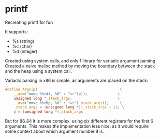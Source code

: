 # printf
Recreating printf for fun

It supports:
- %s (string)
- %c (char)
- %d (integer)

Created using system calls, and only 1 library for variadic argument parsing.
Created a naive malloc method by moving the boundary between the stack and the heap using a system call.

Variadic parsing in x86 is simple, as arguments are placed on the stack:
```C
#define Args(p)                                      \
    __asm("movq %%rdi, %0" : "=r"(p));              \
    unsigned long *_stack_args;                     \
    __asm("movq %%rbp, %0" : "=r"(_stack_args));     \
    _stack_args = (unsigned long *)(_stack_args + 2); \
    p = (unsigned long *)_stack_args
```
But for 86_64 it is more complex, using six different registers for the first 6 arguments. This makes the implementation less nice, as it would require some context about which argument number it is.
